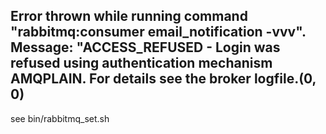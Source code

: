 ## Error thrown while running command "rabbitmq:consumer email_notification -vvv". Message: "ACCESS_REFUSED - Login was refused using authentication mechanism AMQPLAIN. For details see the broker logfile.(0, 0)

see bin/rabbitmq_set.sh